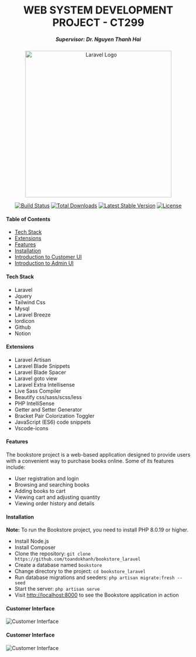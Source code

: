 <!--  -->
<h1 align="center">WEB SYSTEM DEVELOPMENT PROJECT - CT299</h1>
<h5 align="center">Supervisor: Dr. Nguyen Thanh Hai </h5>
<p align="center"><a href="https://laravel.com" target="_blank"><img src="https://raw.githubusercontent.com/laravel/art/master/logo-lockup/5%20SVG/2%20CMYK/1%20Full%20Color/laravel-logolockup-cmyk-red.svg" width="400" alt="Laravel Logo"></a></p>
<p align="center">
<a href="https://travis-ci.org/laravel/framework"><img src="https://travis-ci.org/laravel/framework.svg" alt="Build Status"></a>
<a href="https://packagist.org/packages/laravel/framework"><img src="https://img.shields.io/packagist/dt/laravel/framework" alt="Total Downloads"></a>
<a href="https://packagist.org/packages/laravel/framework"><img src="https://img.shields.io/packagist/v/laravel/framework" alt="Latest Stable Version"></a>
<a href="https://packagist.org/packages/laravel/framework"><img src="https://img.shields.io/packagist/l/laravel/framework" alt="License"></a>
</p>
<h4>Table of Contents</h4>
<ul>
    <li><a href="#tech-stack">Tech Stack</a></li>
    <li><a href="#extensions">Extensions</a></li>
    <li><a href="#features">Features</a></li>
    <li><a href="#installation">Installation</a></li>
    <li><a href="#customer-ui">Introduction to Customer UI</a></li>
    <li><a href="#admin-ui">Introduction to Admin UI</a></li>
</ul>
<h4 id="tech-stack">Tech Stack</h4>
<ul>
    <li>Laravel</li>
    <li>Jquery</li>
    <li>Tailwind Css</li>
    <li>Mysql</li>
    <li>Laravel Breeze</li>
    <li>lordicon</li>   
    <li>Github</li>   
    <li>Notion</li>   
</ul>
<h4 id="extensions">Extensions</h4>
<ul>
    <li>Laravel Artisan</li> 
    <li>Laravel Blade Snippets</li> 
    <li>Laravel Blade Spacer</li> 
    <li>Laravel goto view</li> 
    <li>Laravel Extra Intellisense</li> 
    <li>Live Sass Compiler</li> 
    <li>Beautify css/sass/scss/less</li> 
    <li>PHP IntelliSense</li> 
    <li>Getter and Setter Generator</li> 
    <li>Bracket Pair Colorization Toggler</li> 
    <li>JavaScript (ES6) code snippets</li> 
    <li>Vscode-icons</li> 
</ul>
<h4 id="features">Features</h4>
The bookstore project is a web-based application designed to provide users with a convenient way to purchase books online. Some of its features include:
<ul>
    <li>User registration and login</li>
    <li>Browsing and searching books</li>
    <li>Adding books to cart</li>
    <li>Viewing cart and adjusting quantity</li>
    <li>Viewing order history and details</li>
</ul>
<h4 id="installation">Installation</h4>
<p><strong>Note:</strong> To run the Bookstore project, you need to install PHP 8.0.19 or higher.</p>
<ul>
    <li>Install Node.js</li> 
    <li>Install Composer</li> 
    <li>Clone the repository: <code>git clone https://github.com/toandokhanh/bookstore_laravel</code></li>
    <li>Create a database named <code>bookstore</code></li>
    <li>Change directory to the project: <code>cd bookstore_laravel</code></li>
    <li>Run database migrations and seeders: <code>php artisan migrate:fresh --seed</code></li>
    <li>Start the server: <code>php artisan serve</code></li>
    <li>Visit <a href="http://localhost:8000">http://localhost:8000</a> to see the Bookstore application in action</li>
</ul>
<h4 id="customer-ui">Customer Interface</h4>
<img src="https://user-images.githubusercontent.com/98395447/201471936-6c628bd5-2a3f-4525-b8af-de9e0c693d09.png" alt="Customer Interface">
<h4 id="admin-ui">Customer Interface</h4>
<img src="https://user-images.githubusercontent.com/98395447/201474598-6dd76041-3aa2-4438-a74f-3d84cccab6c1.png" alt="Customer Interface">
